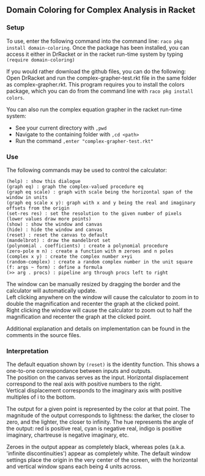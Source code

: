## Domain Coloring for Complex Analysis in Racket

### Setup

To use, enter the following command into the command line: `raco pkg install domain-coloring`. Once the package has been installed, you can access it either in DrRacket or in the racket run-time system by typing `(require domain-coloring)`

If you would rather download the github files, you can do the following:
Open DrRacket and run the complex-grapher-test.rkt file in the same folder as complex-grapher.rkt. This program requires you to install the colors package, which you can do from the command line with `raco pkg install colors`.

You can also run the complex equation grapher in the racket run-time system:
- See your current directory with `,pwd`
- Navigate to the containing folder with `,cd <path>`
- Run the command `,enter "complex-grapher-test.rkt"`

### Use

The following commands may be used to control the calculator:

```
(help) : show this dialogue
(graph eq) : graph the complex-valued procedure eq
(graph eq scale) : graph with scale being the horizontal span of the window in units
(graph eq scale x y): graph with x and y being the real and imaginary offsets from the origin
(set-res res) : set the resolution to the given number of pixels (lower values draw more points)
(show) : show the window and canvas
(hide) : hide the window and canvas
(reset) : reset the canvas to default
(mandelbrot) : draw the mandelbrot set
(polynomial . coefficients) : create a polynomial procedure
(zero-pole m n) : create a function with m zeroes and n poles
(complex x y) : create the complex number x+yi
(random-complex) : create a random complex number in the unit square
(f: args ~ form) : define a formula
(>> arg . procs) : pipeline arg through procs left to right
```

The window can be manually resized by dragging the border and the calculator will automatically update.\
Left clicking anywhere on the window will cause the calculator to zoom in to double the magnification and recenter the graph at the clicked point.\
Right clicking the window will cause the calculator to zoom out to half the magnification and recenter the graph at the clicked point.

Additional explanation and details on implementation can be found in the comments in the source files.

### Interpretation

The default equation shown by `(reset)` is the identity function. This shows a one-to-one correspondance between inputs and outputs.\
The position on the canvas serves as the input. Horizontal displacement correspond to the real axis with positive numbers to the right.\
Vertical displacement corresponds to the imaginary axis with positive multiples of i to the bottom.

The output for a given point is represented by the color at that point. The magnitude of the output corresponds to lightness: the darker, the closer to zero, and the lighter, the closer to infinity. The hue represents the angle of the output: red is positive real, cyan is negative real, indigo is positive imaginary, chartreuse is negative imaginary, etc.

Zeroes in the output appear as completely black, whereas poles (a.k.a. 'infinite discontinuities') appear as completely white. The default window settings place the origin in the very center of the screen, with the horizontal and vertical window spans each being 4 units across.
